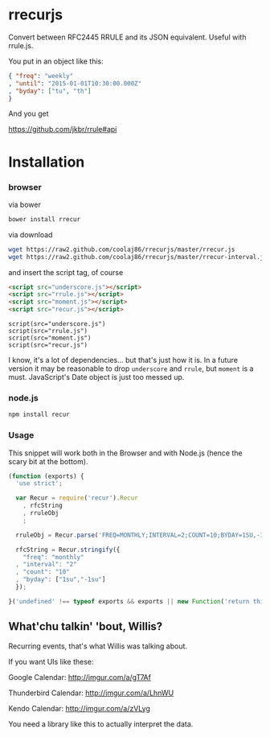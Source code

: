 rrecurjs
=======

Convert between RFC2445 RRULE and its JSON equivalent. Useful with rrule.js.

You put in an object like this:

```json
{ "freq": "weekly"
, "until": "2015-01-01T10:30:00.000Z"
, "byday": ["tu", "th"]
}
```

And you get 

https://github.com/jkbr/rrule#api

Installation
===

### browser

via bower

```bash
bower install rrecur
```

via download

```bash
wget https://raw2.github.com/coolaj86/rrecurjs/master/rrecur.js
wget https://raw2.github.com/coolaj86/rrecurjs/master/rrecur-interval.js
```

and insert the script tag, of course

```html
<script src="underscore.js"></script>
<script src="rrule.js"></script>
<script src="moment.js"></script>
<script src="recur.js"></script>
```

```jade
script(src="underscore.js")
script(src="rrule.js")
script(src="moment.js")
script(src="recur.js")
```

I know, it's a lot of dependencies... but that's just how it is.
In a future version it may be reasonable to drop `underscore` and `rrule`,
but `moment` is a must. JavaScript's Date object is just too messed up.


### node.js

```bash
npm install recur
```

### Usage

This snippet will work both in the Browser and with Node.js
(hence the scary bit at the bottom).

```javascript
(function (exports) {
  'use strict';

  var Recur = require('recur').Recur
    , rfcString
    , rruleObj
    ;

  rruleObj = Recur.parse('FREQ=MONTHLY;INTERVAL=2;COUNT=10;BYDAY=1SU,-1SU');

  rfcString = Recur.stringify({
    "freq": "monthly"
  , "interval": "2"
  , "count": "10"
  , "byday": ["1su","-1su"]
  });

}('undefined' !== typeof exports && exports || new Function('return this')()));
```

What'chu talkin' 'bout, Willis?
---

Recurring events, that's what Willis was talking about.

If you want UIs like these:

Google Calendar: http://imgur.com/a/gT7Af

Thunderbird Calendar: http://imgur.com/a/LhnWU

Kendo Calendar: http://imgur.com/a/zVLyg

You need a library like this to actually interpret the data.
